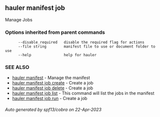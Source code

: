 ## hauler manifest job

Manage Jobs

### Options inherited from parent commands

```
      --disable_required   disable the required flag for actions
      --file string        manifest file to use or document folder to use
      --help               help for hauler
```

### SEE ALSO

* [hauler manifest](hauler_manifest.md)	 - Manage the manifest
* [hauler manifest job create](hauler_manifest_job_create.md)	 - Create a job
* [hauler manifest job delete](hauler_manifest_job_delete.md)	 - Create a job
* [hauler manifest job list](hauler_manifest_job_list.md)	 - This command will list the jobs in the manifest
* [hauler manifest job run](hauler_manifest_job_run.md)	 - Create a job

###### Auto generated by spf13/cobra on 22-Apr-2023
